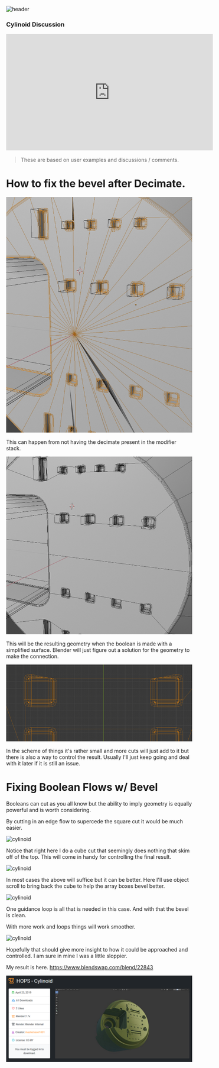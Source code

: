 ![header](img/banner.gif)

### Cylinoid Discussion

<iframe width="560" height="315" src="https://www.youtube.com/embed/szrnUx_2_uk" frameborder="0" allow="accelerometer; autoplay; encrypted-media; gyroscope; picture-in-picture" allowfullscreen></iframe>

> These are based on user examples and discussions / comments.

# How to fix the bevel after Decimate.

![cylinoid](img/cylinoid/cyl5.png)

This can happen from not having the decimate present in the modifier stack.

![cylinoid](img/cylinoid/cyl6.png)

This will be the resulting geometry when the boolean is made with a simplified surface. Blender will just figure out a solution for the geometry to make the connection.

![cylinoid](img/cylinoid/cyl7.png)

In the scheme of things it's rather small and more cuts will just add to it but there is also a way to control the result. Usually I'll just keep going and deal with it later if it is still an issue.

# Fixing Boolean Flows w/ Bevel

Booleans can cut as you all know but the ability to imply geometry is equally powerful and is worth considering.

By cutting in an edge flow to supercede the square cut it would be much easier.

![cylinoid](img/cylinoid/cyl1.gif)

Notice that right here I do a cube cut that seemingly does nothing that skim off of the top. This will come in handy for controlling the final result.

![cylinoid](img/cylinoid/cyl2.gif)

In most cases the above will suffice but it can be better. Here I'll use object scroll to bring back the cube to help the array boxes bevel better.

![cylinoid](img/cylinoid/cyl3.gif)

One guidance loop is all that is needed in this case. And with that the bevel is clean.

With more work and loops things will work smoother.

![cylinoid](img/cylinoid/cyl4.gif)

Hopefully that should give more insight to how it could be approached and controlled. I am sure in mine I was a little sloppier.

My result is here. https://www.blendswap.com/blend/22843

![cylinoid](img/cylinoid/cyl8.png)
